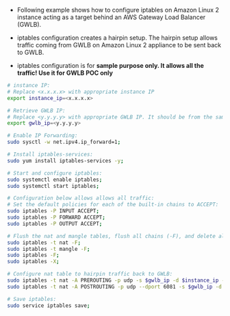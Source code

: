 * Following example shows how to configure iptables on Amazon Linux 2 instance acting as a target behind an AWS Gateway Load Balancer (GWLB). 

* iptables configuration creates a hairpin setup. The hairpin setup allows traffic coming from GWLB on Amazon Linux 2 appliance to be sent back to GWLB.

* iptables configuration is for **sample purpose only. It allows all the traffic! Use it for GWLB POC only** 

```bash
# instance IP:
# Replace <x.x.x.x> with appropriate instance IP
export instance_ip=<x.x.x.x>

# Retrieve GWLB IP:
# Replace <y.y.y.y> with appropriate GWLB IP. It should be from the same AZ as the instance.
export gwlb_ip=<y.y.y.y>

# Enable IP Forwarding:
sudo sysctl -w net.ipv4.ip_forward=1;

# Install iptables-services:
sudo yum install iptables-services -y;

# Start and configure iptables:
sudo systemctl enable iptables;
sudo systemctl start iptables;

# Configuration below allows allows all traffic:
# Set the default policies for each of the built-in chains to ACCEPT:
sudo iptables -P INPUT ACCEPT;
sudo iptables -P FORWARD ACCEPT;
sudo iptables -P OUTPUT ACCEPT;

# Flush the nat and mangle tables, flush all chains (-F), and delete all non-default chains (-X):
sudo iptables -t nat -F;
sudo iptables -t mangle -F;
sudo iptables -F;
sudo iptables -X;

# Configure nat table to hairpin traffic back to GWLB:
sudo iptables -t nat -A PREROUTING -p udp -s $gwlb_ip -d $instance_ip -i eth0 -j DNAT --to-destination $gwlb_ip:6081;
sudo iptables -t nat -A POSTROUTING -p udp --dport 6081 -s $gwlb_ip -d $gwlb_ip -o eth0 -j MASQUERADE;

# Save iptables:
sudo service iptables save;
```
